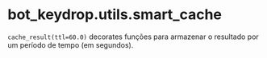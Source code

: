 # bot_keydrop.utils.smart_cache

`cache_result(ttl=60.0)` decorates funções para armazenar o resultado por um período de tempo (em segundos).
